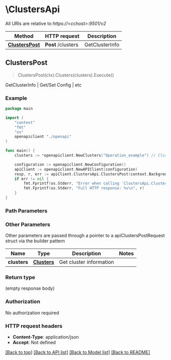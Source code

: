# \ClustersApi

All URIs are relative to *https://&lt;cchost&gt;:9501/v2*

Method | HTTP request | Description
------------- | ------------- | -------------
[**ClustersPost**](ClustersApi.md#ClustersPost) | **Post** /clusters | GetClusterInfo | Get/Set Config | etc



## ClustersPost

> ClustersPost(ctx).Clusters(clusters).Execute()

GetClusterInfo | Get/Set Config | etc

### Example

```go
package main

import (
    "context"
    "fmt"
    "os"
    openapiclient "./openapi"
)

func main() {
    clusters := *openapiclient.NewClusters("Operation_example") // Clusters | Get cluster information

    configuration := openapiclient.NewConfiguration()
    apiClient := openapiclient.NewAPIClient(configuration)
    resp, r, err := apiClient.ClustersApi.ClustersPost(context.Background()).Clusters(clusters).Execute()
    if err != nil {
        fmt.Fprintf(os.Stderr, "Error when calling `ClustersApi.ClustersPost``: %v\n", err)
        fmt.Fprintf(os.Stderr, "Full HTTP response: %v\n", r)
    }
}
```

### Path Parameters



### Other Parameters

Other parameters are passed through a pointer to a apiClustersPostRequest struct via the builder pattern


Name | Type | Description  | Notes
------------- | ------------- | ------------- | -------------
 **clusters** | [**Clusters**](Clusters.md) | Get cluster information | 

### Return type

 (empty response body)

### Authorization

No authorization required

### HTTP request headers

- **Content-Type**: application/json
- **Accept**: Not defined

[[Back to top]](#) [[Back to API list]](../README.md#documentation-for-api-endpoints)
[[Back to Model list]](../README.md#documentation-for-models)
[[Back to README]](../README.md)

